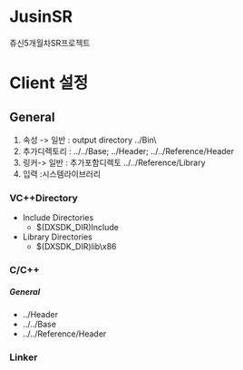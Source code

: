 # JusinSR
 쥬신5개월차SR프로젝트

# Client 설정
## General
1. 속성 -> 일반 : output directory ../Bin\
2. 추가디렉토리 : ../../Base; ../Header; ../../Reference/Header
3. 링커-> 일반 : 추가포함디렉토 ../../Reference/Library
4. 입력 :시스템라이브러리

### VC++Directory 
* Include Directories
  - $(DXSDK_DIR)Include
* Library Directories
  - $(DXSDK_DIR)lib\x86

### C/C++
##### General
  - ../Header
  - ../../Base
  - ../../Reference/Header

### Linker

